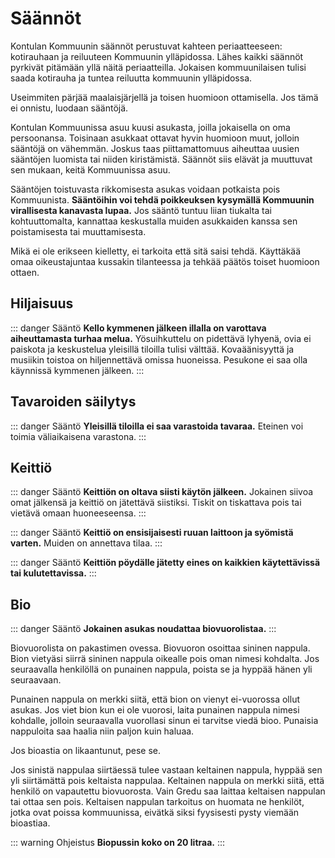 # Säännöt

Kontulan Kommuunin säännöt perustuvat kahteen periaatteeseen: kotirauhaan ja reiluuteen Kommuunin ylläpidossa. Lähes kaikki säännöt pyrkivät pitämään yllä näitä periaatteilla. Jokaisen kommuunilaisen tulisi saada kotirauha ja tuntea reiluutta kommuunin ylläpidossa.

Useimmiten pärjää maalaisjärjellä ja toisen huomioon ottamisella. Jos tämä ei onnistu, luodaan sääntöjä.

Kontulan Kommuunissa asuu kuusi asukasta, joilla jokaisella on oma persoonansa. Toisinaan asukkaat ottavat hyvin huomioon muut, jolloin sääntöjä on vähemmän. Joskus taas piittamattomuus aiheuttaa uusien sääntöjen luomista tai niiden kiristämistä. Säännöt siis elävät ja muuttuvat sen mukaan, keitä Kommuunissa asuu.

Sääntöjen toistuvasta rikkomisesta asukas voidaan potkaista pois Kommuunista. **Sääntöihin voi tehdä poikkeuksen kysymällä Kommuunin virallisesta kanavasta lupaa.** Jos sääntö tuntuu liian tiukalta tai kohtuuttomalta, kannattaa keskustalla muiden asukkaiden kanssa sen poistamisesta tai muuttamisesta.

Mikä ei ole erikseen kielletty, ei tarkoita että sitä saisi tehdä. Käyttäkää omaa oikeustajuntaa kussakin tilanteessa ja tehkää päätös toiset huomioon ottaen.

## Hiljaisuus

::: danger Sääntö
**Kello kymmenen jälkeen illalla on varottava aiheuttamasta turhaa melua.** Yösuihkuttelu on pidettävä lyhyenä, ovia ei paiskota ja keskustelua yleisillä tiloilla tulisi välttää. Kovaäänisyyttä ja musiikin toistoa on hiljennettävä omissa huoneissa. Pesukone ei saa olla käynnissä kymmenen jälkeen.
:::

## Tavaroiden säilytys

::: danger Sääntö
**Yleisillä tiloilla ei saa varastoida tavaraa.** Eteinen voi toimia väliaikaisena varastona.
:::

## Keittiö

::: danger Sääntö
**Keittiön on oltava siisti käytön jälkeen.** Jokainen siivoa omat jälkensä ja keittiö on jätettävä siistiksi. Tiskit on tiskattava pois tai vietävä omaan huoneeseensa.
:::

::: danger Sääntö
**Keittiö on ensisijaisesti ruuan laittoon ja syömistä varten.** Muiden on annettava tilaa.
:::

::: danger Sääntö
**Keittiön pöydälle jätetty eines on kaikkien käytettävissä tai kulutettavissa.** 
:::

## Bio

::: danger Sääntö
**Jokainen asukas noudattaa biovuorolistaa.**
:::

Biovuorolista on pakastimen ovessa. Biovuoron osoittaa sininen nappula. Bion vietyäsi siirrä sininen nappula oikealle pois oman nimesi kohdalta. Jos seuraavalla henkilöllä on punainen nappula, poista se ja hyppää hänen yli seuraavaan.

Punainen nappula on merkki siitä, että bion on vienyt ei-vuorossa ollut asukas. Jos viet bion kun ei ole vuorosi, laita punainen nappula nimesi kohdalle, jolloin seuraavalla vuorollasi sinun ei tarvitse viedä bioo. Punaisia nappuloita saa haalia niin paljon kuin haluaa.

Jos bioastia on likaantunut, pese se.

Jos sinistä nappulaa siirtäessä tulee vastaan keltainen nappula, hyppää sen yli siirtämättä pois keltaista nappulaa. Keltainen nappula on merkki siitä, että henkilö on vapautettu biovuorosta. Vain Gredu saa laittaa keltaisen nappulan tai ottaa sen pois. Keltaisen nappulan tarkoitus on huomata ne henkilöt, jotka ovat poissa kommuunissa, eivätkä siksi fyysisesti pysty viemään bioastiaa.

::: warning Ohjeistus
**Biopussin koko on 20 litraa.**
:::

